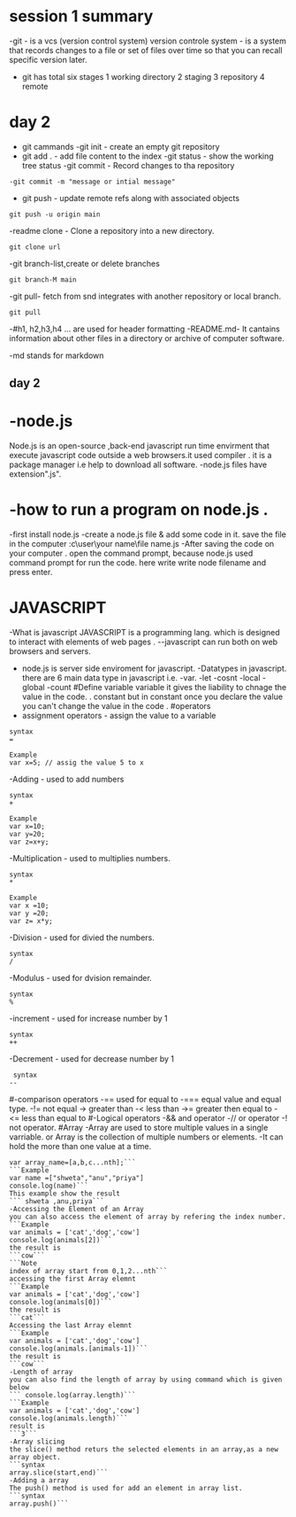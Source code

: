 # session 1  summary
-git - is a vcs (version control system)
version controle system - is a system that records changes to a file or 
set of files over time so that you can recall specific version later.
- git has total six stages
1 working directory
2 staging
3 repository
4 remote
# day 2 
- git cammands
-git init - create an empty git repository
- git add . - add file content to the index
-git status - show the working tree status
-git commit - Record changes to tha repository
 ```syntax 
 -git commit -m	"message or intial message"
 ``` 
 - git push - update remote refs along with associated objects
  ```syntax 
 git push -u origin main
 ```
-readme clone - Clone a repository into a new directory.
```syntax
git clone url
```
-git branch-list,create or delete branches
``` syntax
git branch-M main
```
-git pull- fetch from snd integrates with another repository or local branch.
```syntax
git pull
```
-#h1, h2,h3,h4 ... are used for header formatting
 -README.md- It cantains information about other files in a directory or archive of computer software.

 -md stands for markdown
 
## day 2 
 # -node.js
 Node.js is an open-source ,back-end javascript run time envirment that execute
 javascript code outside a web browsers.it used compiler .
 it is a package manager  i.e help to download all software.
 -node.js files have extension".js".
 # -how to run a program on node.js .
 -first install node.js
 -create a node.js file & add some code in it.
 save the file in the computer :c\user\your name\file name.js
 -After saving the code on your computer . open the command prompt,
 because node.js used command prompt for run the code.
 here write write node filename and press enter.
 # JAVASCRIPT
 -What is javascript
 JAVASCRIPT is a programming lang. which is designed to interact with elements of web pages .
 --javascript can run both on web browsers and servers.
- node.js is server side enviroment for javascript.
 -Datatypes in javascript.
 there are 6 main data type in javascript i.e.
-var. 
-let
-cosnt
-local
-global
-count 
 #Define variable
 variable it gives the liability to chnage the value in the code. .
 constant but in constant once you declare the value you can't change the value in the code .
 #operators 
 - assignment operators - assign the value to a variable
 ```
 syntax
 =
 ```
 ```
 Example
var x=5; // assig the value 5 to x
```
-Adding - used to add numbers
```
syntax
+
```
```
Example
var x=10;
var y=20;
var z=x+y;
```
-Multiplication - used to multiplies numbers.
```
syntax
*
```
```
Example
var x =10;
var y =20;
var z= x*y;
```
-Division - used for divied the numbers.
```
syntax 
/
```
-Modulus - used for dvision remainder.
```
syntax
%
```
-increment - used for increase number by 1
```
syntax
++
```
-Decrement - used for decrease number by 1
```
 syntax	
--
```
#-comparison operators
-== used for equal to 
-=== equal value and equal type.
-!= not equal 
-> greater than
-< less than
->= greater then equal to
-<= less than equal to
#-Logical operators
-&& and operator
-// or operator
-! not operator.
#Array
-Array are used to store multiple values in a single varriable.
or Array is the collection of multiple numbers or elements.
-It can hold the more than one value at a time.
```syntax
var array_name=[a,b,c...nth];```
```Example
var name =["shweta","anu","priya"]
console.log(name)```
This example show the result 
``` shweta ,anu,priya```
-Accessing the Element of an Array
you can also access the element of array by refering the index number.
```Example
var animals = ['cat','dog','cow']
console.log(animals[2])```
the result is 
```cow```
```Note 
index of array start from 0,1,2...nth```
accessing the first Array elemnt
```Example
var animals = ['cat','dog','cow']
console.log(animals[0])```
the result is 
```cat```
Accessing the last Array elemnt
```Example
var animals = ['cat','dog','cow']
console.log(animals.[animals-1])```
the result is 
```cow```
-Length of array
you can also find the length of array by using command which is given below
``` console.log(array.length)```
```Example
var animals = ['cat','dog','cow']
console.log(animals.length)```
result is 
```3```
-Array slicing
the slice() method returs the selected elements in an array,as a new array object.
```syntax
array.slice(start,end)```
-Adding a array
The push() method is used for add an element in array list.
```syntax
array.push()```




 
 
 
 
 
 
 
 
 
 
 
 
 
 
 
 
 
 
 
 
 
 